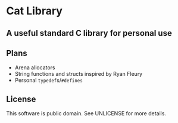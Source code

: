 # Cat Library
## A useful standard C library for personal use

## Plans
- Arena allocators
- String functions and structs inspired by Ryan Fleury
- Personal `typedef`s/`#defines`

## License
This software is public domain.
See UNLICENSE for more details.
